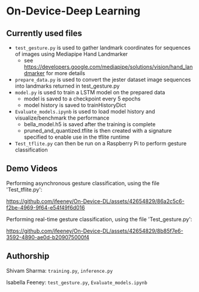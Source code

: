 # On-Device-Deep Learning

## Currently used files
- `test_gesture.py` is used to gather landmark coordinates for sequences of images using Mediapipe Hand Landmarker
  - see https://developers.google.com/mediapipe/solutions/vision/hand_landmarker for more details
- `prepare_data.py` is used to convert the jester dataset image sequences into landmarks returned in test_gesture.py
- `model.py` is used to train a LSTM model on the prepared data
  - model is saved to a checkpoint every 5 epochs
  - model history is saved to trainHistoryDict
- `Evaluate_models.ipynb` is used to load model history and visualize/benchmark the performance
  - bella_model.h5 is saved after the training is complete
  - pruned_and_quantized.tflite is then created with a signature specified to enable use in the tflite runtime
- `Test_tflite.py` can then be run on a Raspberry Pi to perform gesture classification

## Demo Videos
Performing asynchronous gesture classification, using the file 'Test_tflite.py':

https://github.com/ifeeney/On-Device-DL/assets/42654829/86a2c5c6-f2be-4969-9f64-e54f49f6d016

Performing real-time gesture classification, using the file 'Test_gesture.py':

https://github.com/ifeeney/On-Device-DL/assets/42654829/8b85f7e6-3592-4890-ae0d-b209075000f4

## Authorship
Shivam Sharma: `training.py`, `inference.py`

Isabella Feeney: `test_gesture.py`, `Evaluate_models.ipynb`
